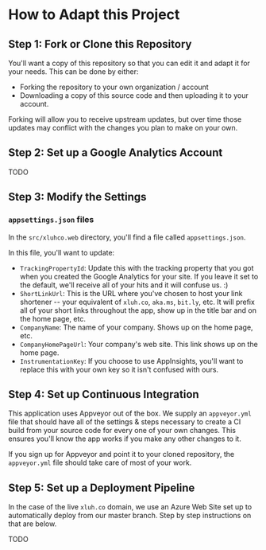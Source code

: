 # How to Adapt this Project

## Step 1: Fork or Clone this Repository

You'll want a copy of this repository so that you can edit it and adapt it for your needs. This can be done by either:

* Forking the repository to your own organization / account
* Downloading a copy of this source code and then uploading it to your account.

Forking will allow you to receive upstream updates, but over time those updates may conflict with the changes you plan to make on your own.

## Step 2: Set up a Google Analytics Account

TODO

## Step 3: Modify the Settings

### `appsettings.json` files

In the `src/xluhco.web` directory, you'll find a file called `appsettings.json`.

In this file, you'll want to update:

* `TrackingPropertyId`: Update this with the tracking property that you got when you created the Google Analytics for your site. If you leave it set to the default, we'll receive all of your hits and it will confuse us. :)
* `ShortLinkUrl`: This is the URL where you've chosen to host your link shortener -- your equivalent of `xluh.co`, `aka.ms`, `bit.ly`, etc. It will prefix all of your short links throughout the app, show up in the title bar and on the home page, etc.
* `CompanyName`: The name of your company. Shows up on the home page, etc.
* `CompanyHomePageUrl`: Your company's web site. This link shows up on the home page.
* `InstrumentationKey`: If you choose to use AppInsights, you'll want to replace this with your own key so it isn't confused with ours.

## Step 4: Set up Continuous Integration

This application uses Appveyor out of the box. We supply an `appveyor.yml` file that should have all of the settings & steps necessary to create a CI build from your source code for every one of your own changes. This ensures you'll know the app works if you make any other changes to it.

If you sign up for Appveyor and point it to your cloned repository, the `appveyor.yml` file should take care of most of your work.

## Step 5: Set up a Deployment Pipeline

In the case of the live `xluh.co` domain, we use an Azure Web Site set up to automatically deploy from our master branch. Step by step instructions on that are below.

TODO